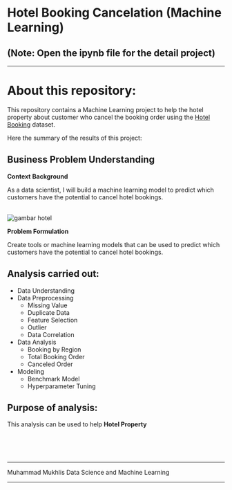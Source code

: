 
# Hotel Booking Cancelation (Machine Learning) 
## **(Note: Open the ipynb file for the detail project)**
****

# About this repository:

This repository contains a Machine Learning project to help the hotel property about customer who cancel the booking order using the [Hotel Booking](https://www.kaggle.com/datasets/barathsrinath/hotel-booking) dataset.<br>

Here the summary of the results of this project:

## **Business Problem Understanding**

**Context**
**Background**

As a data scientist, I will build a machine learning model to predict which customers have the potential to cancel hotel bookings.
<br>
<br>

![gambar hotel](https://wallpapermemory.com/uploads/379/hotel-background-hd-1920x1200-494980.jpg)

**Problem Formulation**

Create tools or machine learning models that can be used to predict which customers have the potential to cancel hotel bookings.

## **Analysis carried out:**

- Data Understanding
- Data Preprocessing
  - Missing Value
  - Duplicate Data
  - Feature Selection
  - Outlier
  - Data Correlation
- Data Analysis
  - Booking by Region
  - Total Booking Order
  - Canceled Order
- Modeling
  - Benchmark Model
  - Hyperparameter Tuning

## **Purpose of analysis:**

This analysis can be used to help **Hotel Property**

<br>
<br>
<br>

****
Muhammad Mukhlis Data Science and Machine Learning
****


